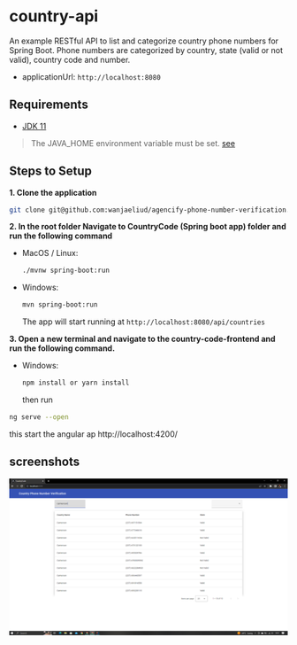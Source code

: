 # country-api

An example RESTful API to list and categorize country phone numbers for Spring Boot. Phone numbers are categorized by
country, state (valid or not valid), country code and number.

- applicationUrl: `http://localhost:8080`

## Requirements

* [JDK 11](https://www.oracle.com/java/technologies/javase/jdk11-archive-downloads.html)

> The JAVA_HOME environment variable must be
> set. [see](https://docs.oracle.com/cd/E19182-01/820-7851/inst_cli_jdk_javahome_t/)

## Steps to Setup

**1. Clone the application**

```bash
git clone git@github.com:wanjaeliud/agencify-phone-number-verification.git
```

**2. In the root folder Navigate to CountryCode (Spring boot app) folder and run the following command**

- MacOS / Linux:
    ```bash
    ./mvnw spring-boot:run
    ```

- Windows:
  ```bash
  mvn spring-boot:run
  ```
  The app will start running at `http://localhost:8080/api/countries`

**3. Open a new terminal and navigate to the country-code-frontend and run the following command.**

- Windows:
    ```bash
    npm install or yarn install
    ```
  then run

```bash
ng serve --open
```

this start the angular ap http://localhost:4200/

## screenshots

![filter.png](./img/filter.png)